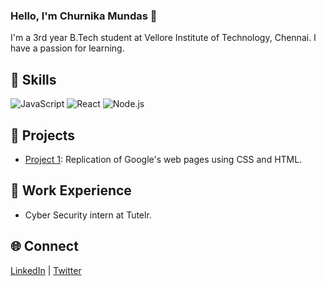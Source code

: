 ###  Hello, I'm Churnika Mundas 👋

I'm a 3rd year B.Tech student at Vellore Institute of Technology, Chennai. I have a passion for learning. 

## 🔧 Skills

![JavaScript](https://img.shields.io/badge/-JavaScript-yellow)
![React](https://img.shields.io/badge/-React-blue)
![Node.js](https://img.shields.io/badge/-Node.js-green)

## 🚀 Projects

- [Project 1]([link-to-repository](https://github.com/stackaway/replication)): Replication of Google's web pages using CSS and HTML. 

## 💼 Work Experience

- Cyber Security intern at Tutelr.

## 🌐 Connect

[LinkedIn](www.linkedin.com/in/churnika-mundas-64767b246) | [Twitter]([link-to-twitter](https://twitter.com/CMundas86837)) 

<!--
**stackaway/stackaway** is a ✨ _special_ ✨ repository because its `README.md` (this file) appears on your GitHub profile.

Here are some ideas to get you started:

- 🔭 I’m currently working on ...
- 🌱 I’m currently learning ...
- 👯 I’m looking to collaborate on ...
- 🤔 I’m looking for help with ...
- 💬 Ask me about ...
- 📫 How to reach me: ...
- 😄 Pronouns: ...
- ⚡ Fun fact: ...
-->
